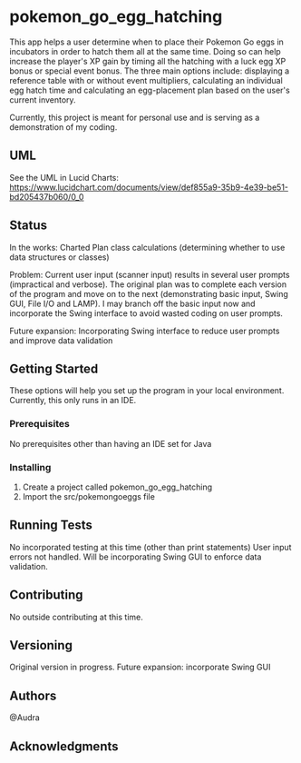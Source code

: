 # pokemon_go_egg_hatching
This app helps a user determine when to place their Pokemon Go eggs in incubators in order to hatch them all at the same time. Doing so can help increase the player's XP gain by timing all the hatching with a luck egg XP bonus or special event bonus. The three main options include: displaying a reference table with or without event multipliers, calculating an individual egg hatch time and calculating an egg-placement plan based on the user's current inventory.

Currently, this project is meant for personal use and is serving as a demonstration of my coding.

## UML
See the UML in Lucid Charts: https://www.lucidchart.com/documents/view/def855a9-35b9-4e39-be51-bd205437b060/0_0

## Status
In the works: Charted Plan class calculations (determining whether to use data structures or classes)

Problem: Current user input (scanner input) results in several user prompts (impractical and verbose). The original plan was to complete each version of the program and move on to the next (demonstrating basic input, Swing GUI, File I/O and LAMP). I may branch off the basic input now and incorporate the Swing interface to avoid wasted coding on user prompts.

Future expansion: Incorporating Swing interface to reduce user prompts and improve data validation


## Getting Started
These options will help you set up the program in your local environment. Currently, this only runs in an IDE.


### Prerequisites
No prerequisites other than having an IDE set for Java


### Installing
1. Create a project called pokemon_go_egg_hatching
2. Import the src/pokemongoeggs file 


## Running Tests
No incorporated testing at this time (other than print statements)
User input errors not handled. Will be incorporating Swing GUI to enforce data validation.


## Contributing
No outside contributing at this time.


## Versioning
Original version in progress.
Future expansion: incorporate Swing GUI


## Authors 
@Audra


## Acknowledgments

